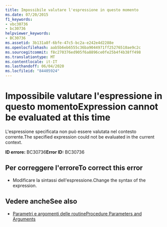 ```yaml
---
title: Impossibile valutare l'espressione in questo momento
ms.date: 07/20/2015
f1_keywords:
- vbc30736
- bc30736
helpviewer_keywords:
- BC30736
ms.assetid: 3b131a8f-6bfe-47c5-bc2a-e242e4d2288e
ms.openlocfilehash: aab5b6eb6555c36ba9044971ff25276510ae9c2c
ms.sourcegitcommit: f8c270376ed905f6a8896ce0fe25b4f4b38ff498
ms.translationtype: MT
ms.contentlocale: it-IT
ms.lasthandoff: 06/04/2020
ms.locfileid: "84405924"
---
```

# <a name="expression-cannot-be-evaluated-at-this-time"></a><span data-ttu-id="70e10-102">Impossibile valutare l'espressione in questo momento</span><span class="sxs-lookup"><span data-stu-id="70e10-102">Expression cannot be evaluated at this time</span></span>
<span data-ttu-id="70e10-103">L'espressione specificata non può essere valutata nel contesto corrente.</span><span class="sxs-lookup"><span data-stu-id="70e10-103">The specified expression could not be evaluated in the current context.</span></span>  
  
 <span data-ttu-id="70e10-104">**ID errore:** BC30736</span><span class="sxs-lookup"><span data-stu-id="70e10-104">**Error ID:** BC30736</span></span>  
  
## <a name="to-correct-this-error"></a><span data-ttu-id="70e10-105">Per correggere l'errore</span><span class="sxs-lookup"><span data-stu-id="70e10-105">To correct this error</span></span>  
  
- <span data-ttu-id="70e10-106">Modificare la sintassi dell'espressione.</span><span class="sxs-lookup"><span data-stu-id="70e10-106">Change the syntax of the expression.</span></span>  
  
## <a name="see-also"></a><span data-ttu-id="70e10-107">Vedere anche</span><span class="sxs-lookup"><span data-stu-id="70e10-107">See also</span></span>

- [<span data-ttu-id="70e10-108">Parametri e argomenti delle routine</span><span class="sxs-lookup"><span data-stu-id="70e10-108">Procedure Parameters and Arguments</span></span>](../programming-guide/language-features/procedures/procedure-parameters-and-arguments.md)
